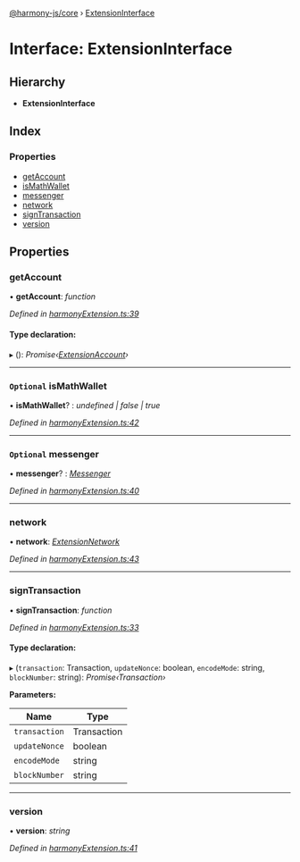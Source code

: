 [@harmony-js/core](../globals.md) › [ExtensionInterface](extensioninterface.md)

# Interface: ExtensionInterface

## Hierarchy

* **ExtensionInterface**

## Index

### Properties

* [getAccount](extensioninterface.md#getaccount)
* [isMathWallet](extensioninterface.md#optional-ismathwallet)
* [messenger](extensioninterface.md#optional-messenger)
* [network](extensioninterface.md#network)
* [signTransaction](extensioninterface.md#signtransaction)
* [version](extensioninterface.md#version)

## Properties

###  getAccount

• **getAccount**: *function*

*Defined in [harmonyExtension.ts:39](https://github.com/FireStack-Lab/Harmony-sdk-core/blob/299af73/packages/harmony-core/src/harmonyExtension.ts#L39)*

#### Type declaration:

▸ (): *Promise‹[ExtensionAccount](extensionaccount.md)›*

___

### `Optional` isMathWallet

• **isMathWallet**? : *undefined | false | true*

*Defined in [harmonyExtension.ts:42](https://github.com/FireStack-Lab/Harmony-sdk-core/blob/299af73/packages/harmony-core/src/harmonyExtension.ts#L42)*

___

### `Optional` messenger

• **messenger**? : *[Messenger](../classes/harmony.md#messenger)*

*Defined in [harmonyExtension.ts:40](https://github.com/FireStack-Lab/Harmony-sdk-core/blob/299af73/packages/harmony-core/src/harmonyExtension.ts#L40)*

___

###  network

• **network**: *[ExtensionNetwork](extensionnetwork.md)*

*Defined in [harmonyExtension.ts:43](https://github.com/FireStack-Lab/Harmony-sdk-core/blob/299af73/packages/harmony-core/src/harmonyExtension.ts#L43)*

___

###  signTransaction

• **signTransaction**: *function*

*Defined in [harmonyExtension.ts:33](https://github.com/FireStack-Lab/Harmony-sdk-core/blob/299af73/packages/harmony-core/src/harmonyExtension.ts#L33)*

#### Type declaration:

▸ (`transaction`: Transaction, `updateNonce`: boolean, `encodeMode`: string, `blockNumber`: string): *Promise‹Transaction›*

**Parameters:**

Name | Type |
------ | ------ |
`transaction` | Transaction |
`updateNonce` | boolean |
`encodeMode` | string |
`blockNumber` | string |

___

###  version

• **version**: *string*

*Defined in [harmonyExtension.ts:41](https://github.com/FireStack-Lab/Harmony-sdk-core/blob/299af73/packages/harmony-core/src/harmonyExtension.ts#L41)*
